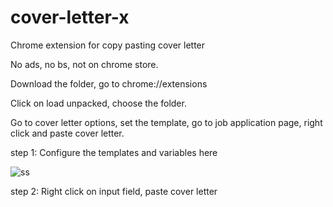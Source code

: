 # cover-letter-x

Chrome extension for copy pasting cover letter

No ads, no bs, not on chrome store.

Download the folder, go to chrome://extensions

Click on load unpacked, choose the folder.

Go to cover letter options, set the template, go to job application page, right click and paste cover letter.

step 1: Configure the templates and variables here

![ss](https://user-images.githubusercontent.com/70493066/102731720-93c3c680-435e-11eb-93d3-bf09696b8ea9.png)


step 2: Right click on input field, paste cover letter
